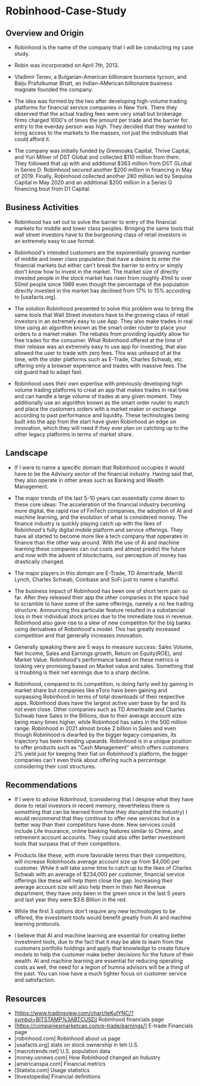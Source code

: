 # Robinhood-Case-Study

## Overview and Origin

* Robinhood is the name of the company that I will be conducting my case study.

* Robin was incorporated on April 7th, 2013.

* Vladimir Tenev, a Bulgarian-American billionaire busniess tycoon, and Baiju Prafulkumar Bhatt, an Indian-AMerican billionaire business magnate founded the company.

* The idea was formed by the two after developing high-volume trading platforms for financial service companies in New York. There they observed that the actual trading fees were very small but brokerage firms charged 1000's of times the amount per trade and the barrier for entry to the everday person was high. They decided that they wanted to bring access to the markets to the masses, not just the individuals that could afford it.

* The company was initially funded by Greenoaks Capital, Thrive Capital, and Yuri Milner of DST Global and collected $110 million from them. They followed that up with and additional $363 million from DST GLobal in Series D. Robinhood secured another $200 million in financing in May of 2019. Finally, Robinhood collected another 280 million led by Sequioa Capital in May 2020 and an additional $200 million in a Series G financing bout from D1 Capital.


## Business Activities

* Robinhood has set out to solve the barrier to entry of the financial markets for middle and lower class peoples. Bringing the same tools that wall street investors have to the burgeoning class of retail investors in an extremely easy to use format.

* Robinhood's intended customers are the exponentially growing number of middle and lower class population that have a desire to enter the financial markets but either can't break the barrier to entry or simply don't know how to invest in the market. The market size of directly invested people in the stock market has risen from roughly 41mil to over 50mil people since 1989 even though the percentage of the population directly invested in the market has declined from 17% to 15% according to [usafacts.org].

* The solution Robinhood presented to solve this problem was to bring the same tools that Wall Street investors have to the growing class of retail investors in an extremely easy to use App. They also make trades in real time using an algorithm known as the smart order router to place your orders to a market maker. The rebates from providing liquidity allow for free trades for the consumer. What Robinhood offered at the time of their release was an extremely easy to use app for investing, that also allowed the user to trade with zero fees. This was unheard of at the time, with the older platforms such as E-Trade, Charles Schwab, etc. offering only a browser experience and trades with massive fees. The old guard had to adapt fast.

* Robinhood uses their own expertise with previously developing high volume trading platforms to creat an app that makes trades in real time and can handle a large volume of trades at any given moment. They additionally use an algorithm known as the smart order router to match and place the customers orders with a market maker or exchange according to past performance and liquidity. These technologies being built into the app from the start have given Robinhood an edge on innovation, which they will need if they ever plan on catching up to the other legacy platforms in terms of market share.


## Landscape

* If I were to name a specific domain that Robinhood occupies it would have to be the Advisory sector of the financial industry. Having said that, they also operate in other areas such as Banking and Wealth Management.

* The major trends of the last 5-10 years can essentially come down to these core ideas: The acceleration of the financial industry becoming more digital, the rapid rise of FinTech companies, the adoption of AI and machine learning, and the evolution of what is considered money. The finance industry is quickly playing catch up with the likes of Robinhood's fully digital mobile platform and service offerings. They have all started to become more like a tech company that opperates in finance than the other way around. With the use of AI and machine learning these companies can cut costs and almost predict the future and now with the advent of blockchains, our perception of money has drastically changed.

* The major players in this domain are E-Trade, TD Ameritrade, Merrill Lynch, Charles Schwab, Coinbase and SoFi just to name a handful.

* The business impact of Robinhood has been one of short term pain so far. After they released their app the other companies in the space had to scramble to have some of the same offerings, namely a no fee trading structure. Announcing this particular feature resulted in a substancial loss in their individual stock prices due to the immediate loss in revenue. Robinhood also gave rise to a slew of new competiton for the big banks using derivatives of Robinhood's model. This has greatly increased competition and that generally increases innovation.

* Generally speaking there are 5 ways to measure success:
Sales Volume, Net Income, Sales and Earnings growth, Return on Equity(ROE), and Market Value. Robinhood's performance based on these metrics is looking very promising based on Market value and sales. Something that is troubling is their net earnings due to a sharp decline.

* Robinhood, compared to its competition, is doing fairly well by gaining in market share but companies like eToro have been gaining and surpassing Robinhood in terms of total downloads of their respective apps. Robinhood does have the largest active user base by far and its not even close. Other companies such as TD Ameritrade and Charles Schwab have Sales in the Billions, due to their average account size being many times higher, while Robinhood has sales in the 500 million range. Robinhood in 2021 almost broke 2 billion in Sales and even though Robinhood is dwarfed by the bigger legacy companies, its trajectory has been trending upwards. Robinhood is in a unique position to offer products such as "Cash Management" which offers customers 2% yield just for keeping their fiat on Robinhood's platform, the bigger companies can't even think about offering such a percentage considering their cost structures.


## Recommendations

* If I were to advise Robinhood, (considering that I despise what they have done to retail investors in recent memory, nevertheless there is something that can be learned from how they disrupted the industry) I would recommend that they continue to offer new services but in a better way than their competitors have done. New services could include Life Insurance, online banking features similar to Chime, and retirement account accounts. They could also offer better investment tools that surpass that of their competitors.

* Products like these, with more favorable terms than their competitors, will increase Robinhoods average account size up from $4,000 per customer. While it will take some time to catch up to the likes of Charles Schwab with an average of $234,000 per customer, financial service offerings like these will help them close the gap. Increasing their average account size will also help them in their Net Revenue department, they have only been in the green once in the last 5 years and last year they were $3.6 Billion in the red.

* While the first 3 options don't require any new technologies to be offered, the investment tools would benefit greatly from AI and machine learning protocols. 

* I believe that AI and machine learning are essential for creating better investment tools, due to the fact that it may be able to learn from the customers portfolio holdings and apply that knowledge to create future models to help the customer make better decisions for the future of their wealth. AI and machine learning are essential for reducing operating costs as well, the need for a legion of humna advisors will be a thing of the past. You can now have a much tighter focus on customer service and satisfaction.


## Resources

* [https://www.tradingview.com/chart/teKuIYNC/?symbol=BITSTAMP%3ABTCUSD] Robinhood financials page
* [https://companiesmarketcap.com/e-trade/earnings/] E-trade Financials page
* [robinhood.com] Robinhood about us page
* [usafacts.org] stats on stock ownership in teh U.S.
* [macrotrends.net] U.S. population data
* [money.usnews.com] How Robinhood changed an Industry
* [americanspa.com] Financial metrics
* [Statista.com] Usage statistics
* [Investopedia] Financial definitions